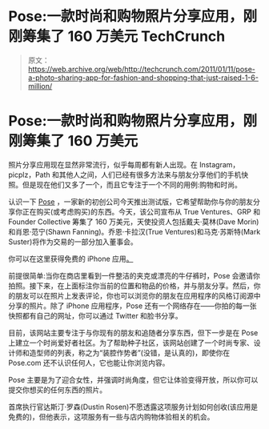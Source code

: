 # Pose:一款时尚和购物照片分享应用，刚刚筹集了 160 万美元 TechCrunch

> 原文：<https://web.archive.org/web/http://techcrunch.com/2011/01/11/pose-a-photo-sharing-app-for-fashion-and-shopping-that-just-raised-1-6-million/>

# Pose:一款时尚和购物照片分享应用，刚刚筹集了 160 万美元

照片分享应用现在显然非常流行，似乎每周都有新人出现。在 Instagram，picplz，Path 和其他人之间，人们已经有很多方法来与朋友分享他们的手机快照。但是现在他们又多了一个，而且它专注于一个不同的用例:购物和时尚。

认识一下 [Pose](https://web.archive.org/web/20230202230129/http://www.pose.com/) ，一家新的初创公司今天推出测试版，它希望帮助你与你的朋友分享你正在购买(或考虑购买)的东西。今天，该公司宣布从 True Ventures、GRP 和 Founder Collective 筹集了 160 万美元，天使投资人包括戴夫·莫林(Dave Morin)和肖恩·范宁(Shawn Fanning)。乔恩·卡拉汉(True Ventures)和马克·苏斯特(Mark Suster)将作为交易的一部分加入董事会。

你可以在这里获得免费的 iPhone 应用[。](https://web.archive.org/web/20230202230129/http://itunes.apple.com/us/app/pose/id402272154?mt=8)

前提很简单:当你在商店里看到一件整洁的夹克或漂亮的牛仔裤时，Pose 会邀请你拍照。接下来，在上面标注你当前的位置和物品的价格，并与朋友分享。然后，你的朋友可以在照片上发表评论，你也可以浏览你的朋友在应用程序的风格订阅源中分享的照片。除了 iPhone 应用程序，Pose 还有一个网络存在——你拍的每一张快照都有自己的网址，你可以通过 Twitter 和脸书分享。

目前，该网站主要专注于与你现有的朋友和追随者分享东西，但下一步是在 Pose 上建立一个时尚爱好者社区。为了帮助种子社区，该网站创建了一个时尚专家、设计师和造型师的列表，称之为“装腔作势者”(没错，是认真的)，即使你在 Pose.com 还不认识任何人，它也能让你浏览内容。

Pose 主要是为了迎合女性，并强调时尚角度，但它让体验变得开放，所以你可以提交你想买的任何东西的照片。

首席执行官达斯汀·罗森(Dustin Rosen)不愿透露这项服务计划如何创收(该应用是免费的)，但他表示，这项服务有一些与店内购物体验相关的机会。